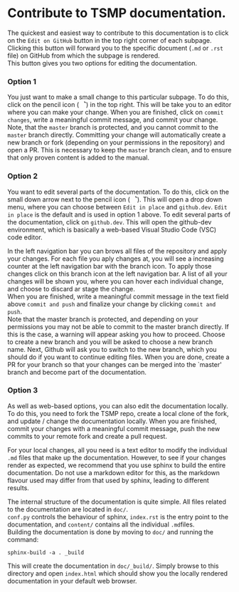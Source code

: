 # Contribute to TSMP documentation.

The quickest and easiest way to contribute to this documentation is to click on 
the `Edit on GitHub` button in the top right corner of each subpage. Clicking 
this button will forward you to the specific document (`.md` or `.rst` file) on 
GitHub from which the subpage is rendered.   
This button gives you two options for editing the documentation.

### Option 1  
You just want to make a small change to this particular subpage. To do this, 
click on the pencil icon (<svg aria-hidden="true" focusable="false" role="img" class="octicon octicon-pencil" viewBox="0 0 16 16" width="16" height="1    6" fill="currentColor" style="display: inline-block; user-select: none; vertical-align: text-bottom; overflow: visible;"><path d="M11.013 1.427a1.75 1.75 0 0 1 2.474 0l1.086 1.086a1.75 1.75 0 0 1 0 2    .474l-8.61 8.61c-.21.21-.47.364-.756.445l-3.251.93a.75.75 0 0 1-.927-.928l.929-3.25c.081-.286.235-.547.445-.758l8.61-8.61Zm.176 4.823L9.75 4.81l-6.286 6.287a.253.253 0 0 0-.064.108l-.558 1.953 1.953-    .558a.253.253 0 0 0 .108-.064Zm1.238-3.763a.25.25 0 0 0-.354 0L10.811 3.75l1.439 1.44 1.263-1.263a.25.25 0 0 0 0-.354Z"></path></svg>) 
in the top right. This will be take you to an editor where you can make your 
change. When you are finished, click on `commit changes`, write a meaningful 
commit message, and commit your change.   
Note, that the `master` branch is protected, and you cannot commit to the 
`master` branch directly. Committing your change will automatically create a 
new branch or fork (depending on your permissions in the repository) and open a 
PR. This is necessary to keep the `master` branch clean, and to ensure that only 
proven content is added to the manual.

### Option 2
You want to edit several parts of the documentation. To do this, click on the 
small down arrow next to the pencil icon (<svg aria-hidden="true" focusable="false" role="img" class="octicon octicon-pencil" viewBox="0 0 16 16" width="16" height="1    6" fill="currentColor" style="display: inline-block; user-select: none; vertical-align: text-bottom; overflow: visible;"><path d="M11.013 1.427a1.75 1.75 0 0 1 2.474 0l1.086 1.086a1.75 1.75 0 0 1 0 2    .474l-8.61 8.61c-.21.21-.47.364-.756.445l-3.251.93a.75.75 0 0 1-.927-.928l.929-3.25c.081-.286.235-.547.445-.758l8.61-8.61Zm.176 4.823L9.75 4.81l-6.286 6.287a.253.253 0 0 0-.064.108l-.558 1.953 1.953-    .558a.253.253 0 0 0 .108-.064Zm1.238-3.763a.25.25 0 0 0-.354 0L10.811 3.75l1.439 1.44 1.263-1.263a.25.25 0 0 0 0-.354Z"></path></svg>). 
This will open a drop down menu, where you can choose between `Edit in place` 
and `github.dev`. `Edit in place` is the default and is used in option 1 above. 
To edit several parts of the documentation, click on `github.dev`. This will 
open the github-dev environment, which is basically a web-based Visual Studio 
Code (VSC) code editor.   

In the left navigation bar you can brows all files of the repository and apply 
your changes. For each file you aply changes at, you will see a increasing 
counter at the left navigation bar with the branch icon. To apply those changes 
click on this branch icon at the left navigation bar. A list of all your changes 
will be shown you, where you can hover each individual change, and choose to 
discard ar stage the change.     
When you are finished, write a meaningful commit message in the text field above 
`commit and push`  and finalize your change by clicking `commit and push`.    
Note that the master branch is protected, and depending on your permissions you 
may not be able to commit to the master branch directly. If this is the case, a 
warning will appear asking you how to proceed. Choose to create a new branch and 
you will be asked to choose a new branch name. Next, Github will ask you to 
switch to the new branch, which you should do if you want to continue editing 
files. When you are done, create a PR for your branch so that your changes can 
be merged into the `master' branch and become part of the documentation. 

### Option 3
As well as web-based options, you can also edit the documentation locally. To do 
this, you need to fork the TSMP repo, create a local clone of the fork, and 
update / change the documentation locally. When you are finished, commit your 
changes with a meaningful commit message, push the new commits to your remote 
fork and create a pull request. 

For your local changes, all you need is a text editor to modify the individual 
`.md` files that make up the documentation. However, to see if your changes 
render as expected, we recommend that you use sphinx to build the entire 
documentation. Do not use a markdown editor for this, as the markdown flavour 
used may differ from that used by sphinx, leading to different results. 

The internal structure of the documentation is quite simple. All files related 
to the documentation are located in `doc/`.   
`conf.py` controls the behaviour of sphinx, `index.rst` is the entry point to 
the documentation, and `content/` contains all the individual `.md`files.  
Building the documentation is done by moving to `doc/` and running the command: 
```
sphinx-build -a . _build
``` 
This will create the documentation in `doc/_build/`. 
Simply browse to this directory and open `index.html` which should show you the 
locally rendered documentation in your default web browser.

